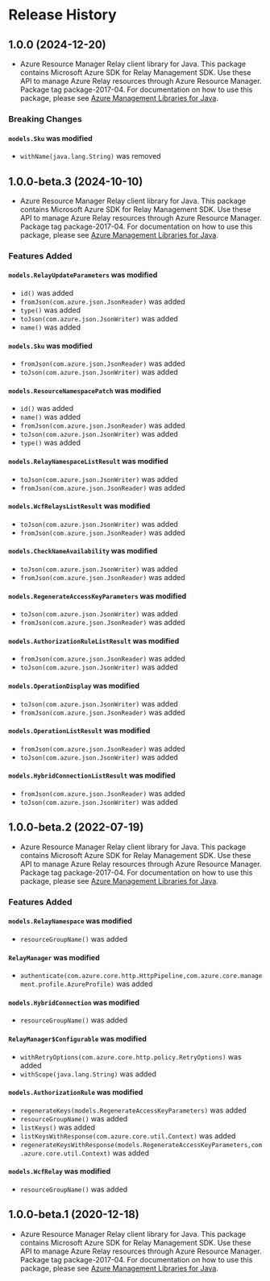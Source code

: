 # Release History

## 1.0.0 (2024-12-20)

- Azure Resource Manager Relay client library for Java. This package contains Microsoft Azure SDK for Relay Management SDK. Use these API to manage Azure Relay resources through Azure Resource Manager. Package tag package-2017-04. For documentation on how to use this package, please see [Azure Management Libraries for Java](https://aka.ms/azsdk/java/mgmt).

### Breaking Changes

#### `models.Sku` was modified

* `withName(java.lang.String)` was removed

## 1.0.0-beta.3 (2024-10-10)

- Azure Resource Manager Relay client library for Java. This package contains Microsoft Azure SDK for Relay Management SDK. Use these API to manage Azure Relay resources through Azure Resource Manager. Package tag package-2017-04. For documentation on how to use this package, please see [Azure Management Libraries for Java](https://aka.ms/azsdk/java/mgmt).

### Features Added

#### `models.RelayUpdateParameters` was modified

* `id()` was added
* `fromJson(com.azure.json.JsonReader)` was added
* `type()` was added
* `toJson(com.azure.json.JsonWriter)` was added
* `name()` was added

#### `models.Sku` was modified

* `fromJson(com.azure.json.JsonReader)` was added
* `toJson(com.azure.json.JsonWriter)` was added

#### `models.ResourceNamespacePatch` was modified

* `id()` was added
* `name()` was added
* `fromJson(com.azure.json.JsonReader)` was added
* `toJson(com.azure.json.JsonWriter)` was added
* `type()` was added

#### `models.RelayNamespaceListResult` was modified

* `toJson(com.azure.json.JsonWriter)` was added
* `fromJson(com.azure.json.JsonReader)` was added

#### `models.WcfRelaysListResult` was modified

* `toJson(com.azure.json.JsonWriter)` was added
* `fromJson(com.azure.json.JsonReader)` was added

#### `models.CheckNameAvailability` was modified

* `toJson(com.azure.json.JsonWriter)` was added
* `fromJson(com.azure.json.JsonReader)` was added

#### `models.RegenerateAccessKeyParameters` was modified

* `toJson(com.azure.json.JsonWriter)` was added
* `fromJson(com.azure.json.JsonReader)` was added

#### `models.AuthorizationRuleListResult` was modified

* `fromJson(com.azure.json.JsonReader)` was added
* `toJson(com.azure.json.JsonWriter)` was added

#### `models.OperationDisplay` was modified

* `toJson(com.azure.json.JsonWriter)` was added
* `fromJson(com.azure.json.JsonReader)` was added

#### `models.OperationListResult` was modified

* `fromJson(com.azure.json.JsonReader)` was added
* `toJson(com.azure.json.JsonWriter)` was added

#### `models.HybridConnectionListResult` was modified

* `fromJson(com.azure.json.JsonReader)` was added
* `toJson(com.azure.json.JsonWriter)` was added

## 1.0.0-beta.2 (2022-07-19)

- Azure Resource Manager Relay client library for Java. This package contains Microsoft Azure SDK for Relay Management SDK. Use these API to manage Azure Relay resources through Azure Resource Manager. Package tag package-2017-04. For documentation on how to use this package, please see [Azure Management Libraries for Java](https://aka.ms/azsdk/java/mgmt).

### Features Added

#### `models.RelayNamespace` was modified

* `resourceGroupName()` was added

#### `RelayManager` was modified

* `authenticate(com.azure.core.http.HttpPipeline,com.azure.core.management.profile.AzureProfile)` was added

#### `models.HybridConnection` was modified

* `resourceGroupName()` was added

#### `RelayManager$Configurable` was modified

* `withRetryOptions(com.azure.core.http.policy.RetryOptions)` was added
* `withScope(java.lang.String)` was added

#### `models.AuthorizationRule` was modified

* `regenerateKeys(models.RegenerateAccessKeyParameters)` was added
* `resourceGroupName()` was added
* `listKeys()` was added
* `listKeysWithResponse(com.azure.core.util.Context)` was added
* `regenerateKeysWithResponse(models.RegenerateAccessKeyParameters,com.azure.core.util.Context)` was added

#### `models.WcfRelay` was modified

* `resourceGroupName()` was added

## 1.0.0-beta.1 (2020-12-18)

- Azure Resource Manager Relay client library for Java. This package contains Microsoft Azure SDK for Relay Management SDK. Use these API to manage Azure Relay resources through Azure Resource Manager. Package tag package-2017-04. For documentation on how to use this package, please see [Azure Management Libraries for Java](https://aka.ms/azsdk/java/mgmt).

